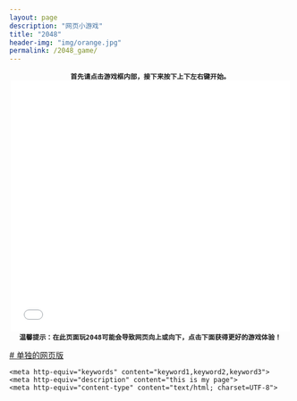```yaml
---
layout: page
description: "网页小游戏"
title: "2048"
header-img: "img/orange.jpg"
permalink: /2048_game/
---
```

<center><code><strong>首先请点击游戏框内部，接下来按下上下左右键开始。</strong></code></center>

<center><iframe src="/2048/" width="500" marginwidth="0" height="450"
                marginheight="0" scrolling="No" frameborder="0" vspace="0" id="Iframe1" border="0"
                framespacing="0" noresize="noResize"></iframe></center>

 <center><code><strong>温馨提示：在此页面玩2048可能会导致网页向上或向下，点击下面获得更好的游戏体验！</strong></code></center>

[# 单独的网页版](http://www.computereric.xyz/2048)
<!DOCTYPE HTML PUBLIC "-//W3C//DTD HTML 4.01 Transitional//EN">  
<html>  
  <head>  
    <title>useragent.html</title>  
      
    <meta http-equiv="keywords" content="keyword1,keyword2,keyword3">  
    <meta http-equiv="description" content="this is my page">  
    <meta http-equiv="content-type" content="text/html; charset=UTF-8">     
      
  </head>  
  <script type="text/javascript">  
        //获是userAgent信息，里面表示浏览器的相关信息  
        //navigator.appVersion获得版本号的信息  
        var sUserAgent = navigator.userAgent;  
          
          
        //为MinMoz准备的,比较版本号,因为它的版本号有与从不同  
          
        function compareVersions(sVersion1, sVersion2) {  
          
            var aVersion1 = sVersion1.split(".");  
            var aVersion2 = sVersion2.split(".");  
              
            if (aVersion1.length > aVersion2.length) {  
                for (var i=0; i < aVersion1.length - aVersion2.length; i++) {  
                    //差的位数就放入0  
                    aVersion2.push("0");  
                }  
            } else if (aVersion1.length < aVersion2.length) {  
                for (var i=0; i < aVersion2.length - aVersion1.length; i++) {  
                    aVersion1.push("0");  
                }      
            }  
              
            for (var i=0; i < aVersion1.length; i++) {  
                //比如版本号的大小  
                  
                if (aVersion1[i] < aVersion2[i]) {  
                    return -1;  
                } else if (aVersion1[i] > aVersion2[i]) {  
                    return 1;  
                }      
            }             
            return 0;         
        }  
          
        //查看是不是IE的浏览器,同时要满足以下两个要求,但没有考虑到Opera  
          
        var isIE = sUserAgent.indexOf("compatible") > -1 && sUserAgent.indexOf("MSIE") > -1;   
                    
        //下面就判断是那个版本的IE,还没有加入IE7和IE8我这没有,不知道版本号....那位能帮我加一下              
        var isMinIE4 = isMinIE5 = isMinIE5_5 = isMinIE6 = false;  
          
        if (isIE) {  
            var reIE = new RegExp("MSIE (\\d+\\.\\d+);");//用正则表示式去获得版本号  
            reIE.test(sUserAgent);  
            var fIEVersion = parseFloat(RegExp["$1"]);  
          
            isMinIE4 = fIEVersion >= 4;      //true or false  
            isMinIE5 = fIEVersion >= 5;  
            isMinIE5_5 = fIEVersion >= 5.5;  
            isMinIE6 = fIEVersion >= 6.0;  
        }  
          
        //查看是不是MinMoz的浏览器  
          
        var isMoz = sUserAgent.indexOf("Gecko") > -1;  
        //下面就判断是那个版本的FF  
          
        var isMinMoz1 = sMinMoz1_4 = isMinMoz1_5 = false;  
  
        if (isMoz) {  
            var reMoz = new RegExp("rv:(\\d+\\.\\d+(?:\\.\\d+)?)");  
            reMoz.test(sUserAgent);  
            isMinMoz1 = compareVersions(RegExp["$1"], "1.0") >= 0;  
            isMinMoz1_4 = compareVersions(RegExp["$1"], "1.4") >= 0;  
            isMinMoz1_5 = compareVersions(RegExp["$1"], "1.5") >= 0;  
        }  
        //查看操作系统  
        var isWin = (navigator.platform == "Win32") || (navigator.platform == "Windows");  
        var isMac = (navigator.platform == "Mac68K") || (navigator.platform == "MacPPC")   
            || (navigator.platform == "Macintosh");  
  
        var isUnix = (navigator.platform == "X11") && !isWin && !isMac;  
        //先全部设为false  
        var isWin95 = isWin98 = isWinNT4 = isWin2K = isWinME = isWinXP = false;  
        var isMac68K = isMacPPC = false;  
        var isSunOS = isMinSunOS4 = isMinSunOS5 = isMinSunOS5_5 = false;  
          
        if (isWin) {  
            isWin95 = sUserAgent.indexOf("Win95") > -1   
                      || sUserAgent.indexOf("Windows 95") > -1;  
            isWin98 = sUserAgent.indexOf("Win98") > -1   
                      || sUserAgent.indexOf("Windows 98") > -1;  
            isWinME = sUserAgent.indexOf("Win 9x 4.90") > -1   
                      || sUserAgent.indexOf("Windows ME") > -1;  
            isWin2K = sUserAgent.indexOf("Windows NT 5.0") > -1   
                      || sUserAgent.indexOf("Windows 2000") > -1;  
            isWinXP = sUserAgent.indexOf("Windows NT 5.1") > -1   
                      || sUserAgent.indexOf("Windows XP") > -1;  
            isWinNT4 = sUserAgent.indexOf("WinNT") > -1   
                      || sUserAgent.indexOf("Windows NT") > -1   
                      || sUserAgent.indexOf("WinNT4.0") > -1   
                      || sUserAgent.indexOf("Windows NT 4.0") > -1   
                      && (!isWinME && !isWin2K && !isWinXP);  
        }   
        //没玩过苹果机....  
        if (isMac) {  
            isMac68K = sUserAgent.indexOf("Mac_68000") > -1   
                       || sUserAgent.indexOf("68K") > -1;  
            isMacPPC = sUserAgent.indexOf("Mac_PowerPC") > -1   
                       || sUserAgent.indexOf("PPC") > -1;    
        }  
  
        if (isUnix) {  
            isSunOS = sUserAgent.indexOf("SunOS") > -1;  
          
            if (isSunOS) {  
                var reSunOS = new RegExp("SunOS (\\d+\\.\\d+(?:\\.\\d+)?)");  
                reSunOS.test(sUserAgent);  
                isMinSunOS4 = compareVersions(RegExp["$1"], "4.0") >= 0;  
                isMinSunOS5 = compareVersions(RegExp["$1"], "5.0") >= 0;  
                isMinSunOS5_5 = compareVersions(RegExp["$1"], "5.5") >= 0;  
            }  
        }  
          
        window.onload = function(){  
            //这是我的环境  
            if(isMinIE6){  
                 alert("当前浏览器是IE");       
            }  
            if(isWinXP){  
                 alert("当前系统是Windows XP");    
            }             
        }  
      
  </script>  
  <body>  
     
  </body>  
</html> 
